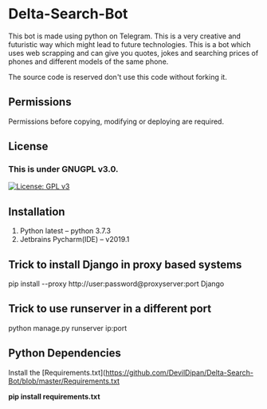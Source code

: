 # Delta-Search-Bot

This bot is made using python on Telegram.
This is a very creative and futuristic way which might lead to future technologies.
This is a bot which uses web scrapping and can give you quotes, jokes and searching
prices of phones and different models of the same phone.

The source code is reserved don't use this code without forking it.

## Permissions

Permissions before copying, modifying or deploying are required.

## License

### This is under GNUGPL v3.0.
[![License: GPL v3](https://img.shields.io/badge/License-GPLv3-blue.svg)](https://github.com/DevilDipan/Delta-Search-Bot/blob/master/LICENSE)

## Installation

1.	Python latest – python 3.7.3
2.	Jetbrains Pycharm(IDE) – v2019.1

## Trick to install Django in proxy based systems

pip install --proxy http://user:password@proxyserver:port Django

## Trick to use runserver in a different port

python manage.py runserver ip:port

## Python Dependencies

Install the [Requirements.txt](https://github.com/DevilDipan/Delta-Search-Bot/blob/master/Requirements.txt

**pip install requirements.txt**
